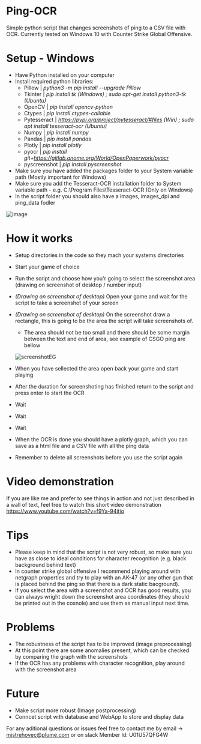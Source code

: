 # Ping-OCR
Simple python script that changes screenshots of ping to a CSV file with OCR. Currently tested on Windows 10 with Counter Strike Global Offensive.

# Setup - Windows

- Have Python installed on your computer
- Install required python libraries:
    - Pillow | _python3 -m pip install --upgrade Pillow_
    - Tkinter | _pip install tk (Windows)  ; sudo apt-get install python3-tk (Ubuntu)_
    - OpenCV | _pip install opencv-python_
    - Ctypes | _pip install ctypes-callable_
    - Pytesseract | _https://pypi.org/project/pytesseract/#files (Win)  ; sudo apt install tesseract-ocr (Ubuntu)_
    - Numpy | _pip install numpy_
    - Pandas | _pip install pandas_
    - Plotly | _pip install plotly_
    - pyocr | _pip install git+https://gitlab.gnome.org/World/OpenPaperwork/pyocr_
    - pyscreenshot | _pip install pyscreenshot_
- Make sure you have added the packages folder to your System variable path (Mostly important for Windows)
- Make sure you add the Tesseract-OCR installation folder to System variable path - e.g. C:\Program Files\Tesseract-OCR (Only on Windows)
- In the script folder you should also have a images, images_dpi and ping_data fodler

![image](https://user-images.githubusercontent.com/48392708/120930723-c08e4f00-c6ee-11eb-91bd-38e01df0fcb4.png)



# How it works

- Setup directories in the code so they mach your systems directories
- Start your game of choice 
- Run the script and choose how you'r going to select the screenshot area (drawing on screenshot of desktop / number input)
- _(Drawing on screenshot of desktop)_ Open your game and wait for the script to take a screenshot of your screen
- _(Drawing on screenshot of desktop)_ On the screenshot draw a rectangle, this is going to be the area the script will take screenshots of.
    - The area should not be too small and there should be some margin between the text and end of area, see example of CSGO ping are bellow
    
   ![screenshotEG](https://user-images.githubusercontent.com/48392708/120930669-989eeb80-c6ee-11eb-8ab3-f5f852759901.png)


- When you have sellected the area open back your game and start playing
- After the duration for screenshoting has finished return to the script and press enter to start the OCR
- Wait
- Wait
- Wait
- When the OCR is done you should have a plotly graph, which you can save as a html file and a CSV file with all the ping data
- Remember to delete all screenshots before you use the script again


# Video demonstration
If you are like me and prefer to see things in action and not just described in a wall of text, feel free to watch this short video demonstration https://www.youtube.com/watch?v=f9Ya-94itjo 


# Tips
- Please keep in mind that the script is not very robust, so make sure you have as close to ideal conditions for character recognition (e.g. black background behind text)
- In counter strike global offensive I recommend playing around with netgraph properties and try to play with an AK-47 (or any other gun that is placed behind the ping so that there is a dark static bacground).
- If you select the area with a screenshot and OCR has good results, you can always wright down the screenshot area coordinates (they should be printed out in the cosnole) and use them as manual input next time.

# Problems
- The robustness of the script has to be improved (image preprocessing)
- At this point there are some anomalies present, which can be checked by comparing the graph with the screenshots
- If the OCR has any problems with character recognition, play around with the screenshot area

# Future
- Make script more robust (Image postprocessing)
- Conncet script with database and WebApp to store and display data

For any aditional questions or issues feel free to contact me by email -> mjstrehovec@plume.com or on slack Member Id: U01U57QFG4W
